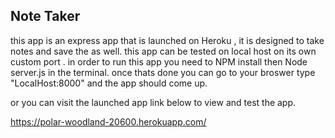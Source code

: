 ## Note Taker 

this app is an express app that is launched on Heroku , it is designed to take notes and save the as well.
this app can be tested on local host on its own custom port . 
in order to run this app you need to NPM install then Node server.js in the terminal. 
once thats done you can go to your broswer type "LocalHost:8000" and the app should come up.

or you can visit the launched app link below to view and test the app.

https://polar-woodland-20600.herokuapp.com/


